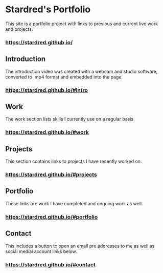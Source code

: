 # Stardred's Portfolio

This site is a portfolio project with links to previous and current live work and projects.
### https://stardred.github.io/

## Introduction

The introduction video was created with a webcam and studio software, converted to .mp4 format and embedded into the page.
### https://stardred.github.io/#intro

## Work

The work section lists skills I currently use on a regular basis.
### https://stardred.github.io/#work

## Projects

This section contains links to projects I have recently worked on.
### https://stardred.github.io/#projects

## Portfolio

These links are work I have completed and ongoing work as well.
### https://stardred.github.io/#portfolio

## Contact

This includes a button to open an email pre addresses to me as well as social medial account links below.
### https://stardred.github.io/#contact
